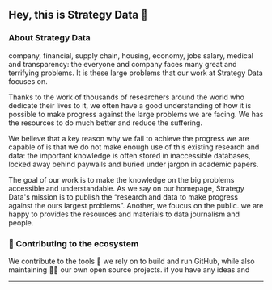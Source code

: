 ## Hey, this is Strategy Data 👋

<!-- ![An illustration showing a variety of differently themed Octocats. Monuments from different cities are indicated in the background like the Space Needle, Berlin Fernsehturm and Transamerica Pyramid.](https://raw.githubusercontent.com/HighlanderComputingSolution/.github/master/highlanderAbout.jpg)

we are building Highlander on GitHub. In fact, Based in the industrial heart of Sheffield, Highlander has been making IT uncomplicated since 1995. Our team of certified industry experts takes your IT challenges off your hands and applies a breadth of genuine knowledge and proven experience to create the ideal solution. We’ve been doing this for a very long time, so we know what works when it comes to transforming your business’ IT. -->

### About Strategy Data

company, financial, supply chain, housing, economy, jobs salary, medical and transparency: the everyone and company faces many great and terrifying problems. It is these large problems that our work at Strategy Data focuses on.

Thanks to the work of thousands of researchers around the world who dedicate their lives to it, we often have a good understanding of how it is possible to make progress against the large problems we are facing. We has the resources to do much better and reduce the suffering.

We believe that a key reason why we fail to achieve the progress we are capable of is that we do not make enough use of this existing research and data: the important knowledge is often stored in inaccessible databases, locked away behind paywalls and buried under jargon in academic papers.

The goal of our work is to make the knowledge on the big problems accessible and understandable. As we say on our homepage, Strategy Data's mission is to publish the “research and data to make progress against the ours largest problems”. Another, we foucus on the public. we are happy to provides the resources and materials to data journalism and people. 


### 🦦 Contributing to the ecosystem

We contribute to the tools 🔧 we rely on to build and run GitHub, while also maintaining 🧙‍♂️ our own open source projects. if you have any ideas and  


<!-- ### 🍿 An interconnected community

The open source community is the 💗 heart of GitHub and fundamental to how we build software today. See for yourself:



- 

### 👓 Appendix

See what's happend on our [news](https://highlanderuk.com/news/) ✨ and [let us know](https://twitter.com/Highlandercs) if you have any suggestions 🙇‍♂️. Oh, and by the way, we are always hiring talented, passionate people to [join our team](https://www.linkedin.com/company/highlanderuk/) 🙌. -->
<!-- 
<details> 
	<summary>"Tell me more, I can't get enough!"</summary>
	<br>
	<ul>
	<li>Highlander is built using mighty 🔨 open source technologies like <a href="https://github.com/docker">Docker</a>, <a href="https://github.com/spring-projects">Spring Boot</a>, <a href="https://github.com/microsoft/TypeScript">TypeScript</a>, <a href="https://github.com/reactjs">React</a> and <a href="https://github.com/apache/kafka">Kafka</a> among others.</li>
 		<li>The three open source projects GitHub members have most contributed 👩‍💻 to are:
			<ul>
				<li><a href="https://github.com/microsoft/vscode">Visual Studio Code</a></li>
				<li><a href="https://github.com/rails/rails">Ruby on Rails</a></li>
				<li><a href="https://github.com/Homebrew">Homebrew</a></li>
			</ul>
		</li>
		<li>By the way, our <a href="https://github.com/github/docs">documentation</a> 🤓 is also open sourced</li> 
	</ul>
</details> -->

---



<!-- Made with 🖤
🙇‍♂️🎤⬇️
 -->
